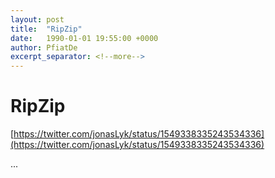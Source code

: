 ```yaml
---
layout: post
title:  "RipZip"
date:   1990-01-01 19:55:00 +0000
author: PfiatDe
excerpt_separator: <!--more-->
---
```


# RipZip
[https://twitter.com/jonasLyk/status/1549338335243534336](https://twitter.com/jonasLyk/status/1549338335243534336)

...
<!--more-->
